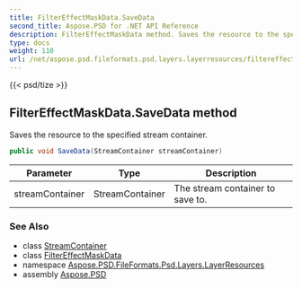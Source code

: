 ```yaml
---
title: FilterEffectMaskData.SaveData
second_title: Aspose.PSD for .NET API Reference
description: FilterEffectMaskData method. Saves the resource to the specified stream container
type: docs
weight: 110
url: /net/aspose.psd.fileformats.psd.layers.layerresources/filtereffectmaskdata/savedata/
---
```

{{< psd/tize >}}
## FilterEffectMaskData.SaveData method

Saves the resource to the specified stream container.

```csharp
public void SaveData(StreamContainer streamContainer)
```

| Parameter | Type | Description |
| --- | --- | --- |
| streamContainer | StreamContainer | The stream container to save to. |

### See Also

* class [StreamContainer](../../../aspose.psd/streamcontainer/)
* class [FilterEffectMaskData](../)
* namespace [Aspose.PSD.FileFormats.Psd.Layers.LayerResources](../../filtereffectmaskdata/)
* assembly [Aspose.PSD](../../../)


